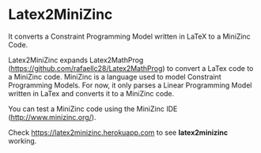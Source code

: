 # Latex2MiniZinc
It converts a Constraint Programming Model written in LaTeX to a MiniZinc Code.

Latex2MiniZinc expands Latex2MathProg (https://github.com/rafaellc28/Latex2MathProg) to convert a LaTex code to a MiniZinc code. MiniZinc is a language used to model Constraint Programming Models. For now, it only parses a Linear Programming Model written in LaTex and converts it to a MiniZinc code.

You can test a MiniZinc code using the MiniZinc IDE (http://www.minizinc.org/).

Check <a href='https://latex2minizinc.herokuapp.com' target='_blank'>https://latex2minizinc.herokuapp.com</a> to see <b>latex2minizinc</b> working.
